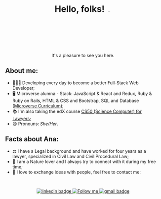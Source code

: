 <h1 align="center">Hello, folks! <img src="https://raw.githubusercontent.com/MartinHeinz/MartinHeinz/master/wave.gif" width="3%"></h1>
<p align="center">It's a pleasure to see you here.</p>

## About me:

- 👩🏼‍💻 Developing every day to become a better Full-Stack Web Developer;
- 🖥️ Microverse alumna - Stack: JavaScript & React and Redux, Ruby & Ruby on Rails, HTML & CSS and Bootstrap, SQL and Database ([Microverse Curriculum](https://www.microverse.org/#Curriculum));
- 📚 I'm also taking the edX course [CS50 (Science Computer) for Lawyers](https://courses.edx.org/courses/course-v1:HarvardX+CS50L+Law/course/);
- 😄 Pronouns: <i>She/Her</i>.

## Facts about Ana:

- ⚖️ I have a Legal background and have worked for four years as a lawyer, specialized in Civil Law and Civil Procedural Law;
- 🍃 I am a Nature lover and I always try to connect with it during my free time;
- 💌 I love to exchange ideas with people, feel free to contact me:

<br>

<p align="center">
  <a href="https://www.linkedin.com/in/anapdh/">
    <img src="https://img.shields.io/badge/LinkedIn-0077B5?style=for-the-badge&logo=linkedin&logoColor=whitehttps://www.linkedin.com/in/anapdh/" alt="linkedin badge" </a>
  <a href="https://twitter.com/dev_anahub">
    <img alt="Follow me" src="https://img.shields.io/twitter/follow/dev_anahub?color=blue&label=%20%20%20Follow%20me&logo=twitter&style=for-the-badge">
  </a>
  <a href="mailto:anap.dh@gmail.com">
    <img src="https://img.shields.io/badge/Email%20-D14836?style=for-the-badge&logo=gmail&logoColor=white" alt="gmail badge">
  </a>
</p>
